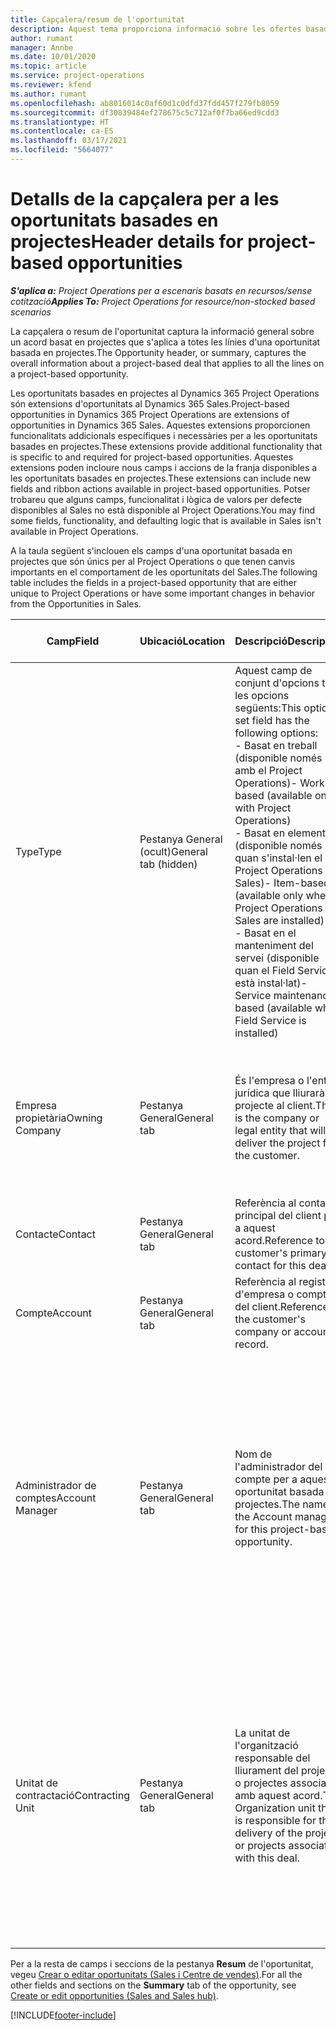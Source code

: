 ```yaml
---
title: Capçalera/resum de l'oportunitat
description: Aquest tema proporciona informació sobre les ofertes basades en el projecte i les línies d'oportunitat basades en el projecte.
author: rumant
manager: Annbe
ms.date: 10/01/2020
ms.topic: article
ms.service: project-operations
ms.reviewer: kfend
ms.author: rumant
ms.openlocfilehash: ab8016014c0af60d1c0dfd37fdd457f279fb8059
ms.sourcegitcommit: df30839484ef278675c5c712af0f7ba66ed9cdd3
ms.translationtype: HT
ms.contentlocale: ca-ES
ms.lasthandoff: 03/17/2021
ms.locfileid: "5664077"
---
```

# <a name="header-details-for-project-based-opportunities"></a><span data-ttu-id="17b0e-103">Detalls de la capçalera per a les oportunitats basades en projectes</span><span class="sxs-lookup"><span data-stu-id="17b0e-103">Header details for project-based opportunities</span></span>

<span data-ttu-id="17b0e-104">_**S'aplica a:** Project Operations per a escenaris basats en recursos/sense cotització_</span><span class="sxs-lookup"><span data-stu-id="17b0e-104">_**Applies To:** Project Operations for resource/non-stocked based scenarios_</span></span>


<span data-ttu-id="17b0e-105">La capçalera o resum de l'oportunitat captura la informació general sobre un acord basat en projectes que s'aplica a totes les línies d'una oportunitat basada en projectes.</span><span class="sxs-lookup"><span data-stu-id="17b0e-105">The Opportunity header, or summary, captures the overall information about a project-based deal that applies to all the lines on a project-based opportunity.</span></span>

<span data-ttu-id="17b0e-106">Les oportunitats basades en projectes al Dynamics 365 Project Operations són extensions d'oportunitats al Dynamics 365 Sales.</span><span class="sxs-lookup"><span data-stu-id="17b0e-106">Project-based opportunities in Dynamics 365 Project Operations are extensions of opportunities in Dynamics 365 Sales.</span></span> <span data-ttu-id="17b0e-107">Aquestes extensions proporcionen funcionalitats addicionals específiques i necessàries per a les oportunitats basades en projectes.</span><span class="sxs-lookup"><span data-stu-id="17b0e-107">These extensions provide additional functionality that is specific to and required for project-based opportunities.</span></span> <span data-ttu-id="17b0e-108">Aquestes extensions poden incloure nous camps i accions de la franja disponibles a les oportunitats basades en projectes.</span><span class="sxs-lookup"><span data-stu-id="17b0e-108">These extensions can include new fields and ribbon actions available in project-based opportunities.</span></span> <span data-ttu-id="17b0e-109">Potser trobareu que alguns camps, funcionalitat i lògica de valors per defecte disponibles al Sales no està disponible al Project Operations.</span><span class="sxs-lookup"><span data-stu-id="17b0e-109">You may find some fields, functionality, and defaulting logic that is available in Sales isn't available in Project Operations.</span></span>

<span data-ttu-id="17b0e-110">A la taula següent s'inclouen els camps d'una oportunitat basada en projectes que són únics per al Project Operations o que tenen canvis importants en el comportament de les oportunitats del Sales.</span><span class="sxs-lookup"><span data-stu-id="17b0e-110">The following table includes the fields in a project-based opportunity that are either unique to Project Operations or have some important changes in behavior from the Opportunities in Sales.</span></span>

| <span data-ttu-id="17b0e-111">**Camp**</span><span class="sxs-lookup"><span data-stu-id="17b0e-111">**Field**</span></span> | <span data-ttu-id="17b0e-112">**Ubicació**</span><span class="sxs-lookup"><span data-stu-id="17b0e-112">**Location**</span></span> | <span data-ttu-id="17b0e-113">**Descripció**</span><span class="sxs-lookup"><span data-stu-id="17b0e-113">**Description**</span></span> | <span data-ttu-id="17b0e-114">**Impacte descendent**</span><span class="sxs-lookup"><span data-stu-id="17b0e-114">**Downstream impact**</span></span> |
| --- | --- | --- | --- |
| <span data-ttu-id="17b0e-115">Type</span><span class="sxs-lookup"><span data-stu-id="17b0e-115">Type</span></span> | <span data-ttu-id="17b0e-116">Pestanya General (ocult)</span><span class="sxs-lookup"><span data-stu-id="17b0e-116">General tab (hidden)</span></span> | <span data-ttu-id="17b0e-117">Aquest camp de conjunt d'opcions té les opcions següents:</span><span class="sxs-lookup"><span data-stu-id="17b0e-117">This option set field has the following options:</span></span></br><span data-ttu-id="17b0e-118">- Basat en treball (disponible només amb el Project Operations)</span><span class="sxs-lookup"><span data-stu-id="17b0e-118">- Work-based (available only with Project Operations)</span></span></br><span data-ttu-id="17b0e-119">- Basat en elements (disponible només quan s'instal·len el Project Operations i el Sales)</span><span class="sxs-lookup"><span data-stu-id="17b0e-119">- Item-based (available only when Project Operations and Sales are installed)</span></span></br><span data-ttu-id="17b0e-120">- Basat en el manteniment del servei (disponible quan el Field Service està instal·lat)</span><span class="sxs-lookup"><span data-stu-id="17b0e-120">- Service maintenance-based (available when Field Service is installed)</span></span> | <span data-ttu-id="17b0e-121">Quan utilitzeu el Project Operations, aquest valor de camp es defineix automàticament com a **Basat en el treball**, que classifica l'oportunitat com a basada en projectes.</span><span class="sxs-lookup"><span data-stu-id="17b0e-121">When you use Project Operations, this field value is automatically set to **Work-based** which classifies the Opportunity as project-based.</span></span> <span data-ttu-id="17b0e-122">Una oportunitat ha d'estar basada en projectes per habilitar totes les extensions i funcionalitats específiques del projecte al procés de venda descendent per a aquest acord.</span><span class="sxs-lookup"><span data-stu-id="17b0e-122">An Opportunity should be project-based to enable all project-specific extensions and functionality in the downstream sales process for this deal.</span></span> |
| <span data-ttu-id="17b0e-123">Empresa propietària</span><span class="sxs-lookup"><span data-stu-id="17b0e-123">Owning Company</span></span> | <span data-ttu-id="17b0e-124">Pestanya General</span><span class="sxs-lookup"><span data-stu-id="17b0e-124">General tab</span></span> | <span data-ttu-id="17b0e-125">És l'empresa o l'entitat jurídica que lliurarà el projecte al client.</span><span class="sxs-lookup"><span data-stu-id="17b0e-125">This is the company or legal entity that will deliver the project for the customer.</span></span> | <span data-ttu-id="17b0e-126">La informació d'aquest camp es copiarà al camp corresponent a l'oferta del projecte que es crea a partir d'aquesta oportunitat.</span><span class="sxs-lookup"><span data-stu-id="17b0e-126">This field information will be copied to the corresponding field on the Project quote that is created from this Opportunity.</span></span> |
| <span data-ttu-id="17b0e-127">Contacte</span><span class="sxs-lookup"><span data-stu-id="17b0e-127">Contact</span></span> | <span data-ttu-id="17b0e-128">Pestanya General</span><span class="sxs-lookup"><span data-stu-id="17b0e-128">General tab</span></span> | <span data-ttu-id="17b0e-129">Referència al contacte principal del client per a aquest acord.</span><span class="sxs-lookup"><span data-stu-id="17b0e-129">Reference to the customer's primary contact for this deal.</span></span> | |
| <span data-ttu-id="17b0e-130">Compte</span><span class="sxs-lookup"><span data-stu-id="17b0e-130">Account</span></span> | <span data-ttu-id="17b0e-131">Pestanya General</span><span class="sxs-lookup"><span data-stu-id="17b0e-131">General tab</span></span> | <span data-ttu-id="17b0e-132">Referència al registre d'empresa o compte del client.</span><span class="sxs-lookup"><span data-stu-id="17b0e-132">Reference to the customer's company or account record.</span></span> | |
| <span data-ttu-id="17b0e-133">Administrador de comptes</span><span class="sxs-lookup"><span data-stu-id="17b0e-133">Account Manager</span></span> | <span data-ttu-id="17b0e-134">Pestanya General</span><span class="sxs-lookup"><span data-stu-id="17b0e-134">General tab</span></span> | <span data-ttu-id="17b0e-135">Nom de l'administrador del compte per a aquesta oportunitat basada en projectes.</span><span class="sxs-lookup"><span data-stu-id="17b0e-135">The name of the Account manager for this project-based opportunity.</span></span> | <span data-ttu-id="17b0e-136">L'administrador del compte s'encarrega d'administrar la relació amb el client per mitjà de la finalització d'aquest projecte.</span><span class="sxs-lookup"><span data-stu-id="17b0e-136">The Account manager is responsible for managing the relationship with the customer through the completion of this project.</span></span> <span data-ttu-id="17b0e-137">En funció del registre de recurs reservable vinculat a l'administrador de comptes, es determina el valor per defecte de la unitat contractant.</span><span class="sxs-lookup"><span data-stu-id="17b0e-137">Based on the bookable resource record tied to the Account manager, the contracting unit is defaulted.</span></span> |
| <span data-ttu-id="17b0e-138">Unitat de contractació</span><span class="sxs-lookup"><span data-stu-id="17b0e-138">Contracting Unit</span></span> | <span data-ttu-id="17b0e-139">Pestanya General</span><span class="sxs-lookup"><span data-stu-id="17b0e-139">General tab</span></span> | <span data-ttu-id="17b0e-140">La unitat de l'organització responsable del lliurament del projecte o projectes associats amb aquest acord.</span><span class="sxs-lookup"><span data-stu-id="17b0e-140">The Organization unit that is responsible for the delivery of the project or projects associated with this deal.</span></span> | <span data-ttu-id="17b0e-141">La unitat de contractació és la divisió de l'empresa que completarà els projectes després d'haver tancat l'acord.</span><span class="sxs-lookup"><span data-stu-id="17b0e-141">The contracting unit is the division of the company that will complete the project(s) after the deal is closed.</span></span> <span data-ttu-id="17b0e-142">Cada unitat de contractació té una moneda, i aquesta moneda s'utilitza per informar dels costos estimats i reals incorreguts durant el projecte.</span><span class="sxs-lookup"><span data-stu-id="17b0e-142">Every contracting unit has a currency, and this currency is used to report estimated and actual costs incurred during the project.</span></span> |

<span data-ttu-id="17b0e-143">Per a la resta de camps i seccions de la pestanya **Resum** de l'oportunitat, vegeu [Crear o editar oportunitats (Sales i Centre de vendes)](https://docs.microsoft.com/dynamics365/sales-enterprise/create-edit-opportunity-sales).</span><span class="sxs-lookup"><span data-stu-id="17b0e-143">For all the other fields and sections on the **Summary** tab of the opportunity, see [Create or edit opportunities (Sales and Sales hub)](https://docs.microsoft.com/dynamics365/sales-enterprise/create-edit-opportunity-sales).</span></span>


[!INCLUDE[footer-include](../includes/footer-banner.md)]
